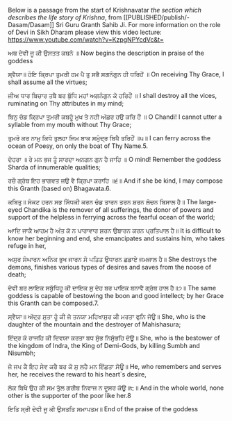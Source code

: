 Below is a passage from the start of Krishnavatar *the section which describes the life story of Krishna*, from [[PUBLISHED/publish/-Dasam/Dasam]] Sri Guru Granth Sahib Ji. For more information on the role of Devi in Sikh Dharam please view this video lecture: https://www.youtube.com/watch?v=KzpgNPYcdVc&t= 

ਅਥ ਦੇਵੀ ਜੂ ਕੀ ਉਸਤਤ ਕਥਨੰ ॥
Now begins the description in praise of the goddess

ਸ੍ਵੈਯਾ॥ ਹੋਇ ਕ੍ਰਿਪਾ ਤੁਮਰੀ ਹਮ ਪੈ ਤੁ ਸਭੈ ਸਗਨੰਗੁਨ ਹੀ ਧਰਿਹੋਂ ॥
On receiving Thy Grace, I shall assume all the virtues;

ਜੀਅ ਧਾਰ ਬਿਚਾਰ ਤਬੈ ਬਰ ਬੁੱਧਿ ਮਹਾਂ ਅਗਨੰਗੁਨ ਕੋ ਹਰਿਹੌਂ ॥
I shall destroy all the vices, ruminating on Thy attributes in my mind;

ਬਿਨੁ ਚੰਡ ਕ੍ਰਿਪਾ ਤੁਮਰੀ ਕਬਹੂੰ ਮੁਖ ਤੇ ਨਹੀ ਅੱਛਰ ਹਉ ਕਰਿ ਹੌਂ ॥
O Chandi! I cannot utter a syllable from my mouth without Thy Grace;

ਤੁਮਰੋ ਕਰ ਨਾਮੁ ਕਿਧੋ ਤੁਲਹਾ ਜਿਮ ਬਾਕ ਸਮੁੰਦ੍ਰ ਬਿਖੈ ਤਰਿਹੌਂ ॥੫॥
I can ferry across the ocean of Poesy, on only the boat of Thy Name.5.

ਦੋਹਰਾ ॥
ਰੇ ਮਨ ਭਜ ਤੂੰ ਸਾਰਦਾ ਅਨਗਨ ਗੁਨ ਹੈ ਜਾਹਿ ॥
O mind! Remember the goddess Sharda of innumerable qualities;

ਰਚੌ ਗ੍ਰੰਥ ਇਹ ਭਾਗਵਤ ਜਉ ਵੈ ਕ੍ਰਿਪਾ ਕਰਾਹਿ ॥੬॥
And if she be kind, I may compose this Granth (based on) Bhagavata.6.

ਕਬਿਤੁ॥
ਸੰਕਟ ਹਰਨ ਸਭ ਸਿੱਧਕੀ ਕਰਨ ਚੰਡ ਤਾਰਨ ਤਰਨ ਸ਼ਰਨ ਲੋਚਨ ਬਿਸਾਲ ਹੈ॥
The large-eyed Chandika is the remover of all sufferings, the donor of powers and support of the helpless in ferrying across the fearful ocean of the world;

ਆਦਿ ਜਾਕੈ ਆਹਮ ਹੈ ਅੰਤ ਕੋ ਨ ਪਾਰਾਵਾਰ ਸ਼ਰਨ ਉਬਾਰਨ ਕਰਨ ਪ੍ਰਤਿਪਾਲ ਹੈ॥
It is difficult to know her beginning and end, she emancipates and sustains him, who takes refuge in her,

ਅਸੁਰ ਸੰਘਾਰਨ ਅਨਿਕ ਭੁਖ ਜਾਰਨ ਸੋ ਪਤਿਤ ਉਧਾਰਨ ਛਡਾਏ ਜਮਜਾਲ ਹੈ॥
She destroys the demons, finishes various types of desires and saves from the noose of death;

ਦੇਵੀ ਬਰ ਲਾਇਕ ਸਬੁੱਧਿਹੂ ਕੀ ਦਾਇਕ ਸੁ ਦੇਹ ਬਰ ਪਾਇਕ ਬਨਾਵੈ ਗ੍ਰੰਥ ਹਾਲ ਹੈ॥੭॥
The same goddess is capable of bestowing the boon and good intellect; by her Grace this Granth can be composed.7.

ਸ੍ਵੈਯਾ॥
ਅੱਦ੍ਰ ਸੁਤਾ ਹੂੰ ਕੀ ਜੋ ਤਨਯਾ ਮਹਿਖਾਸੁਰ ਕੀ ਮਰਤਾ ਫੁਨਿ ਜੋਊ॥
She, who is the daughter of the mountain and the destroyer of Mahishasura;

ਇੰਦ੍ਰ ਕੋ ਰਾਜਹਿ ਕੀ ਦਿਵਯਾ ਕਰਤਾ ਬਧ ਸੁੰਭ ਨਿਸੁੰਭਹਿ ਦੋਊ॥
She, who is the bestower of the kingdom of Indra, the King of Demi-Gods, by killing Sumbh and Nisumbh;

ਜੋ ਜਪ ਕੈ ਇਹ ਸੇਵ ਕਰੈ ਬਰ ਕੋ ਸੁ ਲਹੈ ਮਨ ਇੱਛਤਾ ਸੋਊ॥
He, who remembers and serves her, he receives the reward to his heart`s desire,

ਲੋਕ ਬਿਖੈ ਉਹ ਕੀ ਸਮ ਤੁੱਲ ਗਰੀਬ ਨਿਵਾਜ ਨ ਦੂਸਰ ਕੋਊ॥੮॥
And in the whole world, none other is the supporter of the poor like her.8

ਇਤਿ ਸ੍ਰੀ ਦੇਵੀ ਜੂ ਕੀ ਉਸਤਤਿ ਸਮਾਪਤਮ॥
End of the praise of the goddess